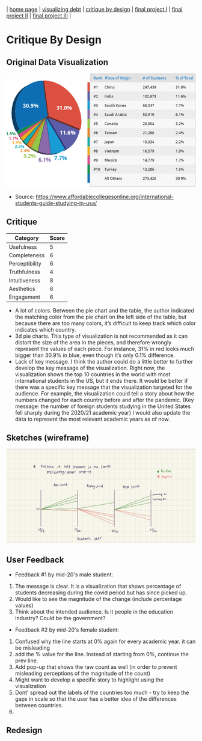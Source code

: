 | [home page](https://cmustudent.github.io/tswd-portfolio-templates/) | [visualizing debt](visualizing-government-debt) | [critique by design](critique-by-design) | [final project I](final-project-part-one) | [final project II](final-project-part-two) | [final project III](final-project-part-three) |

# Critique By Design

## Original Data Visualization
![Original Visualization](study-in-the-US.png)
- Source: https://www.affordablecollegesonline.org/international-students-guide-studying-in-usa/

## Critique
| Category       | Score |
| -------------- | ----- |
| Usefulness     |   5   |
| Completeness   |   6   |
| Perceptibility |   6   |
| Truthfulness   |   4   |
| Intuitiveness  |   8   |
| Aesthetics     |   6   |
| Engagement     |   6   |

- A lot of colors. Between the pie chart and the table, the author indicated the matching color from the pie chart on the left side of the table, but because there are too many colors, it’s difficult to keep track which color indicates which country.
- 3d pie charts. This type of visualization is not recommended as it can distort the size of the area in the pieces, and therefore wrongly represent the values of each piece. For instance, 31% in red looks much bigger than 30.9% in blue, even though it’s only 0.1% difference.
- Lack of key message. I think the author could do a little better to further develop the key message of the visualization. Right now, the visualization shows the top 10 countries in the world with most international students in the US, but it ends there. It would be better if there was a specific key message that the visualization targeted for the audience. For example, the visualization could tell a story about how the numbers changed for each country before and after the pandemic. (Key message: the number of foreign students studying in the United States fell sharply during the 2020/21 academic year) I would also update the data to represent the most relevant academic years as of now. 

## Sketches (wireframe)
![Sketch](sketch.jpg)

## User Feedback
- Feedback #1 by mid-20's male student:
1) The message is clear. It is a visualization that shows percentage of students decreasing during the covid period but has since picked up.
2) Would like to see the magnitude of the change (include percentage values)
3) Think about the intended audience. Is it people in the education industry? Could be the government?

- Feedback #2 by mid-20's female student:
1) Confused why the line starts at 0% again for every academic year. it can be misleading
2) add the % value for the line. Instead of starting from 0%, continue the prev line.
3) Add pop-up that shows the raw count as well (in order to prevent misleading perceptions of the magnitude of the count)
4) Might want to develop a specific story to highlight using the visualization
5) Dont' spread out the labels of the countries too much - try to keep the gaps in scale so that the user has a better idea of the differences between countries.
6) 
  
## Redesign
<div class="flourish-embed flourish-slope" data-src="visualisation/15067570"><script src="https://public.flourish.studio/resources/embed.js"></script></div>
